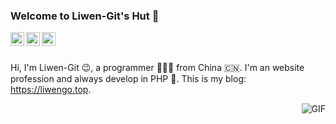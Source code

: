 ### Welcome to Liwen-Git's Hut 👋

<a href="https://www.zlf520.com.cn/storage/diary/TyhYn65h6y3qNt8uz1iUCcao9nazyDS4PDywanEv.jpeg">
  <img align="left" alt="Wechat" width="22px" src="https://cdn.jsdelivr.net/npm/simple-icons@3.1.0/icons/wechat.svg" />
</a>
<a href="liwen1010322212@163.com">
  <img align="left" alt="'163mail" width="22px" src="https://cdn.jsdelivr.net/npm/simple-icons@3.1.0/icons/mail-dot-ru.svg" />
</a>
<a href="liwen1010322212@gmail.com">
  <img align="left" alt="'Gmail" width="22px" src="https://cdn.jsdelivr.net/npm/simple-icons@3.1.0/icons/gmail.svg" />
</a>

<br />
<br />

Hi, I'm Liwen-Git 😉, a programmer 👨🏻‍💻 from China 🇨🇳. I'm an website profession and always develop in PHP 🐘. This is my blog: <https://liwengo.top>.


<img align="right" alt="GIF" src="https://media.giphy.com/media/iIqmM5tTjmpOB9mpbn/giphy.gif" />



<!--
**Liwen-Git/Liwen-Git** is a ✨ _special_ ✨ repository because its `README.md` (this file) appears on your GitHub profile.

Here are some ideas to get you started:

- 🔭 I’m currently working on ...
- 🌱 I’m currently learning ...
- 👯 I’m looking to collaborate on ...
- 🤔 I’m looking for help with ...
- 💬 Ask me about ...
- 📫 How to reach me: ...
- 😄 Pronouns: ...
- ⚡ Fun fact: ...
-->

